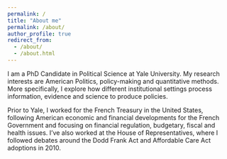 ```yaml
---
permalink: /
title: "About me"
permalink: /about/
author_profile: true
redirect_from: 
  - /about/
  - /about.html
---
```


I am a PhD Candidate in Political Science at Yale University. My research interests are American Politics, policy-making and quantitative methods. More specifically, I explore how different institutional settings process information, evidence and science to produce policies. 

Prior to Yale, I worked for the French Treasury in the United States, following American economic and financial developments for the French Government and focusing on financial regulation, budgetary, fiscal and health issues. I’ve also worked at the House of Representatives, where I followed debates around the Dodd Frank Act and Affordable Care Act adoptions in 2010.


